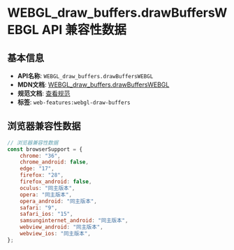 # WEBGL_draw_buffers.drawBuffersWEBGL API 兼容性数据

## 基本信息

- **API名称**: `WEBGL_draw_buffers.drawBuffersWEBGL`
- **MDN文档**: [WEBGL_draw_buffers.drawBuffersWEBGL](https://developer.mozilla.org/docs/Web/API/WEBGL_draw_buffers/drawBuffersWEBGL)
- **规范文档**: [查看规范](https://registry.khronos.org/webgl/extensions/WEBGL_draw_buffers/)
- **标签**: `web-features:webgl-draw-buffers`

## 浏览器兼容性数据

```javascript
// 浏览器兼容性数据
const browserSupport = {
    chrome: "36",
    chrome_android: false,
    edge: "17",
    firefox: "28",
    firefox_android: false,
    oculus: "同主版本",
    opera: "同主版本",
    opera_android: "同主版本",
    safari: "9",
    safari_ios: "15",
    samsunginternet_android: "同主版本",
    webview_android: "同主版本",
    webview_ios: "同主版本",
};

```


